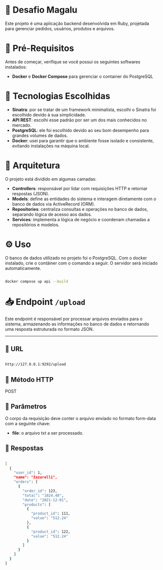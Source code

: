 # :memo: Desafio Magalu

Este projeto é uma aplicação backend desenvolvida em Ruby, projetada para gerenciar pedidos, usuários, produtos e arquivos. 

# :round_pushpin: Pré-Requisitos

Antes de começar, verifique se você possui os seguintes softwares instalados:

- **Docker** e **Docker Compose** para gerenciar o container do PostgreSQL

# :rocket: Tecnologias Escolhidas

- **Sinatra**: por se tratar de um framework minimalista, escolhi o Sinatra foi escolhido devido à sua simplicidade.
- **API REST**: escolhi esse padrão por ser um dos mais conhecidos no mercado. 
- **PostgreSQL**: ele foi escolhido devido ao seu bom desempenho para grandes volumes de dados.
- **Docker**: usei para garantir que o ambiente fosse isolado e consistente, evitando instalações na máquina local. 

# :open_file_folder: Arquitetura

O projeto está dividido em algumas camadas:  

- **Controllers**: responsável por lidar com requisições HTTP e retornar respostas (JSON). 
- **Models**: define as entidades do sistema e interagem diretamente com o banco de dados via ActiveRecord (ORM). 
- **Repositories**: centraliza consultas e operações no banco de dados, separando lógica de acesso aos dados.
- **Services**: implementa a lógica de negócio e coordenam chamadas a repositórios e modelos. 

# :gear: Uso

O banco de dados utilizado no projeto foi o PostgreSQL. Com o docker instalado, crie o contâiner com o comando a seguir. O servidor será iniciado automaticamente. 
``` bash

docker compose up api --build

```

# :inbox_tray: Endpoint `/upload`

Este endpoint é responsável por processar arquivos enviados para o sistema, armazenando as informações no banco de dados e retornando uma resposta estruturada no formato JSON.

---

## :link: URL

``` bash

http://127.0.0.1:9292/upload

```
## :electric_plug: Método HTTP

POST

## :open_file_folder: Parâmetros

O corpo da requisição deve conter o arquivo enviado no formato form-data com a seguinte chave: 

- **file**: o arquivo txt a ser processado. 

## :bookmark_tabs: Respostas

``` bash

[
  {
    "user_id": 1,
    "name": "Zazarelli",
    "orders": [
      {
        "order_id": 123,
        "total": "1024.48",
        "date": "2021-12-01",
        "products": [
          {
            "product_id": 111,
            "value": "512.24"
          },
          {
            "product_id": 122,
            "value": "512.24"
          }
        ]
      }
    ]
  }
]

```


